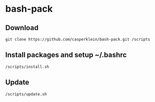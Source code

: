 # bash-pack

## Download
    git clone https://github.com/casperklein/bash-pack.git /scripts

## Install packages and setup ~/.bashrc
    /scripts/install.sh

## Update
    /scripts/update.sh
